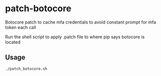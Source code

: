 # patch-botocore
Botocore patch to cache mfa credentials to avoid constant prompt for mfa token each call

Run the shell script to apply .patch file to where pip says botocore is located

## Usage

```
./patch_botocore.sh
```
